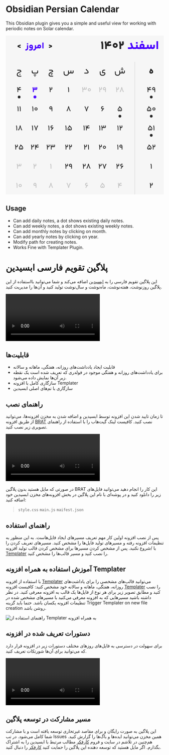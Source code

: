
# Obsidian Persian Calendar

This Obsidian plugin gives you a simple and useful view for working with periodic notes on Solar calendar.

![Obsidian Persian Calendar](<Instructions/Obsidian Persian Calendar.png>)

## Usage

- Can add daily notes, a dot shows existing daily notes.
- Can add weekly notes, a dot shows existing weekly notes.
- Can add monthly notes by clicking on month.
- Can add yearly notes by clicking on year.
- Modify path for creating notes.
- Works Fine with Templater Plugin.

# پلاگین تقویم فارسی ابسیدین

این پلاگین تقویم فارسی را به [ابسیدین](https://obsidian.md/) اضافه می‌کند و شما می‌توانید بااستفاده از این پلاگین روزنوشت‌، هفته‌نوشت، ماه‌نوشت و سال‌نوشت تولید کنید و آن‌ها را مدیریت کنید.  

<video controls src="Instructions/Obsidian.mp4" title="افزونه تقویم فارسی ابسیدین"></video>

## قابلیت‌ها

- قابلیت ایجاد یادداشت‌های روزانه، هفتگی، ماهانه و سالانه
- برای یادداشت‌های روزانه و هفتگی موجود در فولدری که تعریف شده است یک نقطه زیر آن‌ها نمایش داده می‌شود.
- سازگاری کامل با افزونه Templater
- سازگاری با تم‌های اصلی ابسیدین

## راهنمای نصب

تا زمان تایید شدن این افزونه توسط ابسیدین و اضافه شدن به مخزن افزونه‌ها، می‌توانید از طریق افزونه [BRAT](https://tfthacker.com/brat-quick-guide) نصب کنید.
کافیست لینک گیت‌هاب را با استفاده از راهنمای تصویری زیر نصب کنید.

<video controls src="Instructions/installing with brat.mp4" title="نصب از طریق BRAT"></video>

در صورتی که مایل هستید بدون پلاگین BRAT  این کار را انجام دهید می‌توانید فایل‌های زیر را دانلود کنید و در پوشه‌ای با نام این پلاگین در بخش افزونه‌های مخزن ابسیدین خود اضافه کنید:
> `style.css` `main.js` `maifest.json`

## راهنمای استفاده

پس از نصب افزونه اولین کار مهم تعریف مسیرهای ایجاد فایل‌هاست. به این منظور به تنظیمات افزونه رفته و مسیرهای تولید فایل‌ها را مشخص کنید. مسیرهای تعریف کردن را با /شروع نکنید.
پس از مشخص کردن مسیرها برای مشخص کردن قالب تولید افزونه [Templater](https://github.com/SilentVoid13/Templater) را نصب کنید و مسیر قالب‌ها را مشخص کنید.

## آموزش استفاده به همراه افزونه Templater

با استفاده از افزونه [Templater](https://github.com/SilentVoid13/Templater) می‌توانید قالب‌های مشخصی را برای یاداشت‌های روزانه، هفتگی، ماهانه و سالانه خود مشخص کنید:
کافیست افزونه [Templater](https://github.com/SilentVoid13/Templater) را نصب کنید و مطابق تصویر زیر برای هر نوع از فایل‌ها یک قالب به افزونه معرفی کنید. در نظر داشته باشید مسیرهایی که به افزونه معرفی می‌کنید با مسیرهای مشخص شده در تنظیمات افزونه یکسان باشد. حتما باید گزینه Trigger Templater on new file creation روشن باشد.

![راهنمای استفاده از [Templater](https://github.com/SilentVoid13/Templater) به همراه افزونه](Instructions/templater.gif)

## دستورات تعریف شده در افزونه

برای سهولت در دسترسی به فایل‌های روزهای مختلف دستورات زیر در افزونه قرار دارد که می‌توانید برای آن‌ها شورتکات تعریف کنید. 

<video controls src="Instructions/commands.mp4" title="دستورات داخل نرم افزار"></video>

## مسیر مشارکت در توسعه پلاگین

این پلاگین به صورت رایگان و برای مقاصد غیرتحاری توسعه یافته است و با مشارکت شما کامل‌ می‌شود. در تب Issues همین مخزن می‌توانید ایده‌ها و باگ‌ها را گزارش کنید. هم‌چنین در تلاشم در سایت و فروم [کارفکر](https://karfekr.ir) مطالب مرتبط با ابسیدین را به اشتراک بگذارم. اگر مایل هستید که توسعه دهنده این پلاگین را حمایت کنید [کارفکر](https://karfekr.ir) را دنبال کنید.